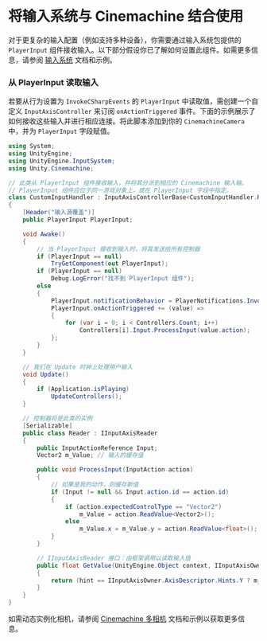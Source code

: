 # 将输入系统与 Cinemachine 结合使用

对于更复杂的输入配置（例如支持多种设备），你需要通过输入系统包提供的 `PlayerInput` 组件接收输入。以下部分假设你已了解如何设置此组件。如需更多信息，请参阅 [输入系统](https://docs.unity3d.com/Packages/com.unity.inputsystem@1.5/manual/index.html) 文档和示例。


### 从 PlayerInput 读取输入

若要从行为设置为 `InvokeCSharpEvents` 的 `PlayerInput` 中读取值，需创建一个自定义 `InputAxisController` 来订阅 `onActionTriggered` 事件。下面的示例展示了如何接收这些输入并进行相应连接。将此脚本添加到你的 `CinemachineCamera` 中，并为 `PlayerInput` 字段赋值。

```cs
using System;
using UnityEngine;
using UnityEngine.InputSystem;
using Unity.Cinemachine;

// 此类从 PlayerInput 组件接收输入，并将其分派到相应的 Cinemachine 输入轴。
// PlayerInput 组件应位于同一游戏对象上，或在 PlayerInput 字段中指定。
class CustomInputHandler : InputAxisControllerBase<CustomInputHandler.Reader>
{
    [Header("输入源覆盖")]
    public PlayerInput PlayerInput;

    void Awake()
    {
        // 当 PlayerInput 接收到输入时，将其发送给所有控制器
        if (PlayerInput == null)
            TryGetComponent(out PlayerInput);
        if (PlayerInput == null)
            Debug.LogError("找不到 PlayerInput 组件");
        else
        {
            PlayerInput.notificationBehavior = PlayerNotifications.InvokeCSharpEvents;
            PlayerInput.onActionTriggered += (value) =>
            {
                for (var i = 0; i < Controllers.Count; i++)
                    Controllers[i].Input.ProcessInput(value.action);
            };
        }
    }

    // 我们在 Update 时钟上处理用户输入
    void Update()
    {
        if (Application.isPlaying)
            UpdateControllers();
    }

    // 控制器将是此类的实例
    [Serializable]
    public class Reader : IInputAxisReader
    {
        public InputActionReference Input;
        Vector2 m_Value; // 输入的缓存值

        public void ProcessInput(InputAction action)
        {
            // 如果是我的动作，则缓存新值
            if (Input != null && Input.action.id == action.id)
            {
                if (action.expectedControlType == "Vector2")
                    m_Value = action.ReadValue<Vector2>();
                else
                    m_Value.x = m_Value.y = action.ReadValue<float>();
            }
        }

        // IInputAxisReader 接口：由框架调用以读取输入值
        public float GetValue(UnityEngine.Object context, IInputAxisOwner.AxisDescriptor.Hints hint)
        {
            return (hint == IInputAxisOwner.AxisDescriptor.Hints.Y ? m_Value.y : m_Value.x);
        }
    }
}
```

如需动态实例化相机，请参阅 [Cinemachine 多相机](CinemachineMultipleCameras.md) 文档和示例以获取更多信息。